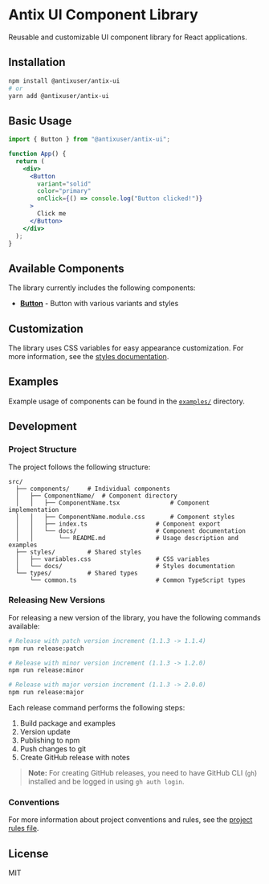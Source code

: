 # Antix UI Component Library

Reusable and customizable UI component library for React applications.

## Installation

```bash
npm install @antixuser/antix-ui
# or
yarn add @antixuser/antix-ui
```

## Basic Usage

```jsx
import { Button } from "@antixuser/antix-ui";

function App() {
  return (
    <div>
      <Button
        variant="solid"
        color="primary"
        onClick={() => console.log("Button clicked!")}
      >
        Click me
      </Button>
    </div>
  );
}
```

## Available Components

The library currently includes the following components:

- **[Button](src/components/Button/docs/README.md)** - Button with various variants and styles

## Customization

The library uses CSS variables for easy appearance customization. For more information, see the [styles documentation](src/styles/docs/README.md).

## Examples

Example usage of components can be found in the [`examples/`](examples) directory.

## Development

### Project Structure

The project follows the following structure:

```
src/
  ├── components/     # Individual components
  │   ├── ComponentName/  # Component directory
  │   │   ├── ComponentName.tsx              # Component implementation
  │   │   ├── ComponentName.module.css       # Component styles
  │   │   ├── index.ts                   # Component export
  │   │   └── docs/                      # Component documentation
  │   │       └── README.md              # Usage description and examples
  ├── styles/         # Shared styles
  │   ├── variables.css                  # CSS variables
  │   └── docs/                          # Styles documentation
  └── types/          # Shared types
      └── common.ts                      # Common TypeScript types
```

### Releasing New Versions

For releasing a new version of the library, you have the following commands available:

```bash
# Release with patch version increment (1.1.3 -> 1.1.4)
npm run release:patch

# Release with minor version increment (1.1.3 -> 1.2.0)
npm run release:minor

# Release with major version increment (1.1.3 -> 2.0.0)
npm run release:major
```

Each release command performs the following steps:
1. Build package and examples
2. Version update
3. Publishing to npm
4. Push changes to git
5. Create GitHub release with notes

> **Note:** For creating GitHub releases, you need to have GitHub CLI (`gh`) installed and be logged in using `gh auth login`.

### Conventions

For more information about project conventions and rules, see the [project rules file](.cursor/rules/instructions.mdc).

## License

MIT
